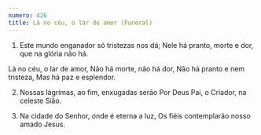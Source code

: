 ```yaml
---
numero: 426
title: Lá no céu, o lar de amor (Funeral)
---
```

1. Este mundo enganador só tristezas nos dá;
Nele há pranto, morte e dor, que na glória não há.

Lá no céu, o lar de amor,
Não há morte, não há dor,
Não há pranto e nem tristeza,
Mas há paz e esplendor.

2. Nossas lágrimas, ao fim, enxugadas serão
Por Deus Pai, o Criador, na celeste Sião.

3. Na cidade do Senhor, onde é eterna a luz,
Os fiéis contemplarão nosso amado Jesus.
